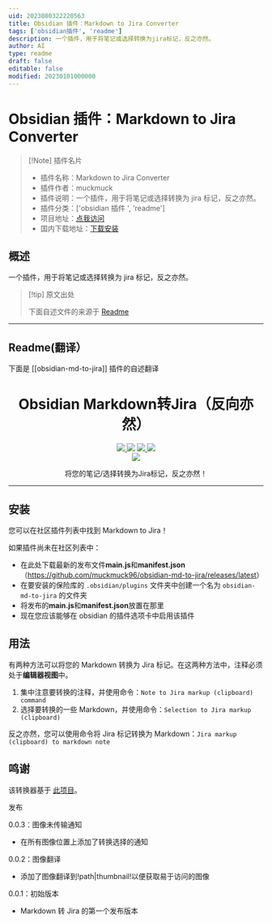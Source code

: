 ```yaml
---
uid: 2023080322220563
title: Obsidian 插件：Markdown to Jira Converter
tags: ['obsidian插件', 'readme']
description: 一个插件，用于将笔记或选择转换为jira标记，反之亦然。
author: AI
type: readme
draft: false
editable: false
modified: 20230101000000
---
```


# Obsidian 插件：Markdown to Jira Converter

> [!Note] 插件名片
> - 插件名称：Markdown to Jira Converter
> - 插件作者：muckmuck
> - 插件说明：一个插件，用于将笔记或选择转换为 jira 标记，反之亦然。
> - 插件分类：['obsidian 插件 ', 'readme']
> - 项目地址：[点我访问](https://github.com/muckmuck96/obsidian-md-to-jira)
> - 国内下载地址：[下载安装](https://pkmer.cn/products/plugin/pluginMarket/?obsidian-md-to-jira)

## 概述

一个插件，用于将笔记或选择转换为 jira 标记，反之亦然。

> [!tip] 原文出处
>
>下面自述文件的来源于 [Readme](https://ghproxy.net/https://raw.githubusercontent.com/muckmuck96/obsidian-md-to-jira/master/README.md)

---

## Readme(翻译）

下面是 [[obsidian-md-to-jira]] 插件的自述翻译

<h1 align="center">Obsidian Markdown转Jira（反向亦然）</h1>

<p align="center">
    <a href="https://github.com/muckmuck96/obsidian-md-to-jira/releases/latest">
		<img src="https://img.shields.io/github/manifest-json/v/muckmuck96/obsidian-md-to-jira?color=blue">
	</a>
    <img src="https://img.shields.io/github/release-date/muckmuck96/obsidian-md-to-jira">
	<a href="https://github.com/muckmuck96/obsidian-md-to-jira/blob/master/LICENSE">
		<img src="https://img.shields.io/github/license/muckmuck96/obsidian-md-to-jira">
	</a>
	<img src="https://img.shields.io/github/downloads/muckmuck96/obsidian-md-to-jira/total">
	<br>
	<a href="https://github.com/muckmuck96/obsidian-md-to-jira/issues">
		<img src="https://img.shields.io/github/issues/muckmuck96/obsidian-md-to-jira">
	</a>

</p>

<div align="center">
  将您的笔记/选择转换为Jira标记，反之亦然！
</div>


---

## 安装

您可以在社区插件列表中找到 Markdown to Jira！

如果插件尚未在社区列表中：

- 在此处下载最新的发布文件**main.js**和**manifest.json**（<https://github.com/muckmuck96/obsidian-md-to-jira/releases/latest>）
- 在要安装的保险库的 `.obsidian/plugins` 文件夹中创建一个名为 `obsidian-md-to-jira` 的文件夹
- 将发布的**main.js**和**manifest.json**放置在那里
- 现在您应该能够在 obsidian 的插件选项卡中启用该插件

## 用法

有两种方法可以将您的 Markdown 转换为 Jira 标记。在这两种方法中，注释必须处于**编辑器视图**中。

1. 集中注意要转换的注释，并使用命令：`Note to Jira markup (clipboard) command`
2. 选择要转换的一些 Markdown，并使用命令：`Selection to Jira markup (clipboard)`

反之亦然，您可以使用命令将 Jira 标记转换为 Markdown：`Jira markup (clipboard) to markdown note`

## 鸣谢

该转换器基于 [此项目](https://github.com/FokkeZB/J2M)。

发布

0.0.3：图像未传输通知

- 在所有图像位置上添加了转换选择的通知

0.0.2：图像翻译

- 添加了图像翻译到!path|thumbnail!以便获取易于访问的图像

0.0.1：初始版本

- Markdown 转 Jira 的第一个发布版本



